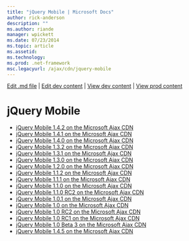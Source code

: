 ```yaml
---
title: "jQuery Mobile | Microsoft Docs"
author: rick-anderson
description: ""
ms.author: riande
manager: wpickett
ms.date: 07/23/2014
ms.topic: article
ms.assetid: 
ms.technology: 
ms.prod: .net-framework
msc.legacyurl: /ajax/cdn/jquery-mobile
---
```

[Edit .md file](C:\Projects\msc\dev\Msc.Www\Web.ASP\App_Data\github\ajax\cdn\index.md) | [Edit dev content](http://www.aspdev.net/umbraco#/content/content/edit/59185) | [View dev content](http://docs.aspdev.net/tutorials/ajax/cdn/jquery-mobile/index.html) | [View prod content](http://www.asp.net/ajax/cdn/jquery-mobile)

jQuery Mobile
====================
- [jQuery Mobile 1.4.2 on the Microsoft Ajax CDN](cdnjquerymobile142.md)
- [jQuery Mobile 1.4.1 on the Microsoft Ajax CDN](cdnjquerymobile141.md)
- [jQuery Mobile 1.4.0 on the Microsoft Ajax CDN](cdnjquerymobile140.md)
- [jQuery Mobile 1.3.2 on the Microsoft Ajax CDN](cdnjquerymobile132.md)
- [jQuery Mobile 1.3.1 on the Microsoft Ajax CDN](cdnjquerymobile131.md)
- [jQuery Mobile 1.3.0 on the Microsoft Ajax CDN](cdnjquerymobile130.md)
- [jQuery Mobile 1.2.0 on the Microsoft Ajax CDN](cdnjquerymobile120.md)
- [jQuery Mobile 1.1.2 on the Microsoft Ajax CDN](cdnjquerymobile112.md)
- [jQuery Mobile 1.1.1 on the Microsoft Ajax CDN](cdnjquerymobile111.md)
- [jQuery Mobile 1.1.0 on the Microsoft Ajax CDN](cdnjquerymobile110.md)
- [jQuery Mobile 1.1.0 RC2 on the Microsoft Ajax CDN](cdnjquerymobile110rc2.md)
- [jQuery Mobile 1.0.1 on the Microsoft Ajax CDN](cdnjquerymobile101.md)
- [jQuery Mobile 1.0 on the Microsoft Ajax CDN](cdnjquerymobile10.md)
- [jQuery Mobile 1.0 RC2 on the Microsoft Ajax CDN](cdnjquerymobile10rc2.md)
- [jQuery Mobile 1.0 RC1 on the Microsoft Ajax CDN](cdnjquerymobile10rc1.md)
- [jQuery Mobile 1.0 Beta 3 on the Microsoft Ajax CDN](cdnjquerymobile10b3.md)
- [jQuery Mobile 1.4.5 on the Microsoft Ajax CDN](cdnjquerymobile145.md)